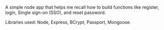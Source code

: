 A simple node app that helps me recall how to build functions like register, login, Single sign-on (SSO), and reset password.  

Libraries used: Node, Express, BCrypt, Passport, Mongoose.

